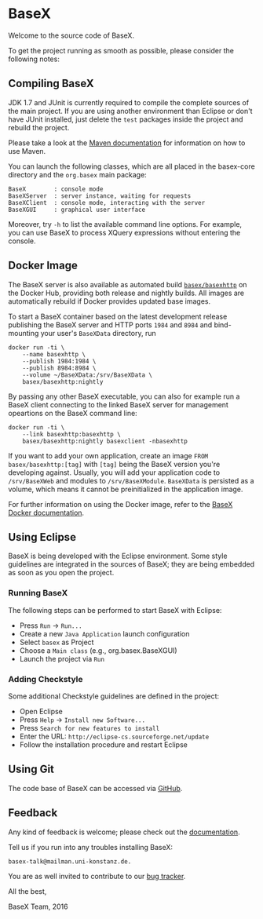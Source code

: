 BaseX  
=========================================================================================================================

Welcome to the source code of BaseX.

To get the project running as smooth as possible, please consider the following notes:

Compiling BaseX
---------------

JDK 1.7 and JUnit is currently required to compile the complete sources
of the main project. If you are using another environment than Eclipse
or don't have JUnit installed, just delete the `test` packages inside
the project and rebuild the project.

Please take a look at the [Maven documentation](https://docs.basex.org/wiki/Maven) for information on how to use Maven.

You can launch the following classes, which are all placed in the basex-core directory and the `org.basex` main package:

    BaseX        : console mode
    BaseXServer  : server instance, waiting for requests
    BaseXClient  : console mode, interacting with the server
    BaseXGUI     : graphical user interface

Moreover, try `-h` to list the available command line options. For
example, you can use BaseX to process XQuery expressions without
entering the console.

Docker Image
------------

The BaseX server is also available as automated build
[`basex/basexhttp`](https://hub.docker.com/r/basex/basexhttp/)
on the Docker Hub, providing both release and nightly builds. All images are
automatically rebuild if Docker provides updated base images.

To start a BaseX container based on the latest development release publishing
the BaseX server and HTTP ports `1984` and `8984` and bind-mounting your user's `BaseXData` directory, run

    docker run -ti \
        --name basexhttp \
        --publish 1984:1984 \
        --publish 8984:8984 \
        --volume ~/BaseXData:/srv/BaseXData \
        basex/basexhttp:nightly

By passing any other BaseX executable, you can also for example run a BaseX
client connecting to the linked BaseX server for management opeartions on the
BaseX command line:

    docker run -ti \
        --link basexhttp:basexhttp \
        basex/basexhttp:nightly basexclient -nbasexhttp

If you want to add your own application, create an image
`FROM basex/basexhttp:[tag]` with `[tag]` being the BaseX version you're
developing against. Usually, you will add your application code to
`/srv/BaseXWeb` and modules to `/srv/BaseXModule`. `BaseXData` is persisted as
a volume, which means it cannot be preinitialized in the application image.

For further information on using the Docker image, refer to the
[BaseX Docker documentation](http://docs.basex.org/wiki/Docker).

Using Eclipse
-------------

BaseX is being developed with the Eclipse environment. Some style
guidelines are integrated in the sources of BaseX; they are being
embedded as soon as you open the project.

### Running BaseX

The following steps can be performed to start BaseX with Eclipse:

 - Press `Run` -> `Run...`
 - Create a new `Java Application` launch configuration
 - Select `basex` as Project
 - Choose a `Main class` (e.g., org.basex.BaseXGUI)
 - Launch the project via `Run`

### Adding Checkstyle

Some additional Checkstyle guidelines are defined in the project:

 - Open Eclipse
 - Press `Help` -> `Install new Software...`
 - Press `Search for new features to install`
 - Enter the URL: `http://eclipse-cs.sourceforge.net/update`
 - Follow the installation procedure and restart Eclipse

Using Git
---------

The code base of BaseX can be accessed via [GitHub](https://www.github.com).

Feedback
--------

Any kind of feedback is welcome; please check out the [documentation](https://docs.basex.org).

Tell us if you run into any troubles installing BaseX:

    basex-talk@mailman.uni-konstanz.de.

You are as well invited to contribute to our [bug tracker](https://github.com/BaseXdb/BaseX/issues).

All the best,

BaseX Team, 2016
